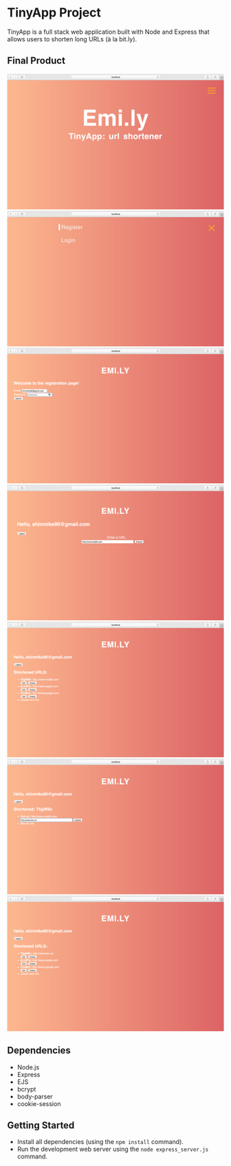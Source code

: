 # TinyApp Project

TinyApp is a full stack web application built with Node and Express that allows users to shorten long URLs (à la bit.ly).

## Final Product

!["Screenshot of landing page"](https://github.com/shinmike/tiny-app2-1/blob/master/docs/landing-page.png)
!["Screenshot of landing page menu"](https://github.com/shinmike/tiny-app2-1/blob/master/docs/landing-page-menu.png)
!["Screenshot of registration page"](https://github.com/shinmike/tiny-app2-1/blob/master/docs/register-page.png)
!["Screenshot of create new urls page"](https://github.com/shinmike/tiny-app2-1/blob/master/docs/urls-new.png)
!["Screenshot of urls index page"](https://github.com/shinmike/tiny-app2-1/blob/master/docs/urls-show.png)
!["Screenshot of urls edit page"](https://github.com/shinmike/tiny-app2-1/blob/master/docs/urls-edit.png)
!["Screenshot of updated urls index page"](https://github.com/shinmike/tiny-app2-1/blob/master/docs/urls-show-edited.png)

## Dependencies

- Node.js
- Express
- EJS
- bcrypt
- body-parser
- cookie-session

## Getting Started

- Install all dependencies (using the `npm install` command).
- Run the development web server using the `node express_server.js` command.
